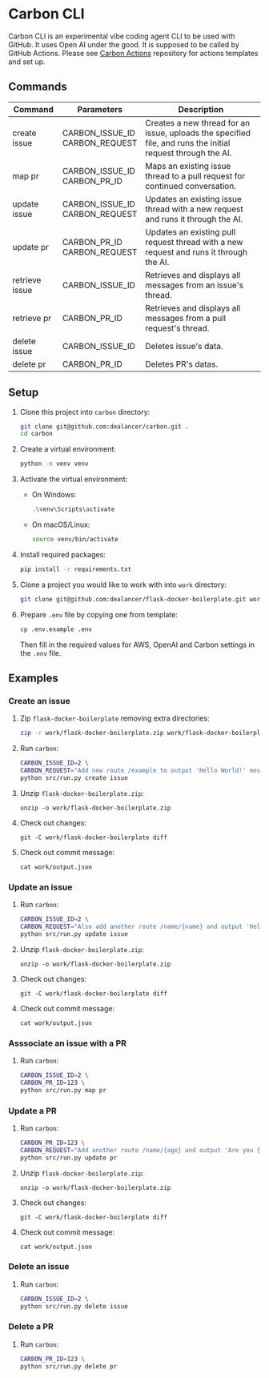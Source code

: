 # Carbon CLI

Carbon CLI is an experimental vibe coding agent CLI to be used with GitHub. It uses Open AI under the good. It is supposed to be called by GitHub Actions. Please see [Carbon Actions](https://github.com/dealancer/carbon-actions) repository for actions templates and set up.

## Commands

| Command | Parameters | Description |
|---------|------------|-------------|
| create issue | CARBON_ISSUE_ID<br/>CARBON_REQUEST | Creates a new thread for an issue, uploads the specified file, and runs the initial request through the AI. |
| map pr | CARBON_ISSUE_ID<br/>CARBON_PR_ID | Maps an existing issue thread to a pull request for continued conversation. |
| update issue | CARBON_ISSUE_ID<br/>CARBON_REQUEST | Updates an existing issue thread with a new request and runs it through the AI. |
| update pr | CARBON_PR_ID<br/>CARBON_REQUEST | Updates an existing pull request thread with a new request and runs it through the AI. |
| retrieve issue | CARBON_ISSUE_ID | Retrieves and displays all messages from an issue's thread. |
| retrieve pr | CARBON_PR_ID | Retrieves and displays all messages from a pull request's thread. |
| delete issue | CARBON_ISSUE_ID | Deletes issue's data. |
| delete pr | CARBON_PR_ID | Deletes PR's datas. |


## Setup

1. Clone this project into `carbon` directory:
   ```bash
   git clone git@github.com:dealancer/carbon.git .
   cd carbon
   ```

2. Create a virtual environment:
   ```bash
   python -m venv venv
   ```

3. Activate the virtual environment:
   - On Windows:
     ```bash
     .\venv\Scripts\activate
     ```
   - On macOS/Linux:
     ```bash
     source venv/bin/activate
     ```

4. Install required packages:
   ```bash
   pip install -r requirements.txt
   ```

5. Clone a project you would like to work with into `work` directory:
   ```bash
   git clone git@github.com:dealancer/flask-docker-boilerplate.git work/flask-docker-boilerplate
   ```

6. Prepare `.env` file by copying one from template:
   ```bash
   cp .env.example .env
   ```
   Then fill in the required values for AWS, OpenAI and Carbon settings in the `.env` file.

## Examples

### Create an issue

1. Zip `flask-docker-boilerplate` removing extra directories:
   ```bash
   zip -r work/flask-docker-boilerplate.zip work/flask-docker-boilerplate -x '*.git*' -x '*__pycache__*'
   ```

2. Run `carbon`:
   ```bash
   CARBON_ISSUE_ID=2 \
   CARBON_REQUEST="Add new route /example to output 'Hello World!' message." \
   python src/run.py create issue
   ```

3. Unzip `flask-docker-boilerplate.zip`:
   ```
   unzip -o work/flask-docker-boilerplate.zip
   ```

4. Check out changes:
   ```
   git -C work/flask-docker-boilerplate diff
   ```

5. Check out commit message:
   ```
   cat work/output.json
   ```

### Update an issue

1. Run `carbon`:
   ```bash
   CARBON_ISSUE_ID=2 \
   CARBON_REQUEST="Also add another route /name/{name} and output 'Hello {name}!'. Keep in mind that {name} is a parameter." \
   python src/run.py update issue
   ```

2. Unzip `flask-docker-boilerplate.zip`:
   ```
   unzip -o work/flask-docker-boilerplate.zip
   ```

3. Check out changes:
   ```
   git -C work/flask-docker-boilerplate diff
   ```

4. Check out commit message:
   ```
   cat work/output.json
   ```

### Asssociate an issue with a PR

1. Run `carbon`:
   ```bash
   CARBON_ISSUE_ID=2 \
   CARBON_PR_ID=123 \
   python src/run.py map pr
   ```

###  Update a PR

1. Run `carbon`:
   ```bash
   CARBON_PR_ID=123 \
   CARBON_REQUEST="Add another route /name/{age} and output 'Are you {age} years old?'. Keep in mind that {age} is a parameter." \
   python src/run.py update pr
   ```

2. Unzip `flask-docker-boilerplate.zip`:
   ```
   unzip -o work/flask-docker-boilerplate.zip
   ```

3. Check out changes:
   ```
   git -C work/flask-docker-boilerplate diff
   ```

4. Check out commit message:
   ```
   cat work/output.json
   ```
### Delete an issue

1. Run `carbon`:
   ```bash
   CARBON_ISSUE_ID=2 \
   python src/run.py delete issue
   ```

### Delete a PR

1. Run `carbon`:
   ```bash
   CARBON_PR_ID=123 \
   python src/run.py delete pr
   ```
